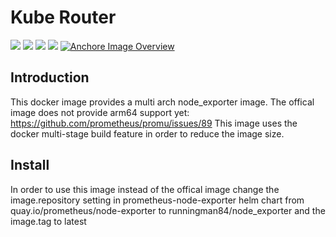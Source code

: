 Kube Router
============

[![](https://images.microbadger.com/badges/version/runningman84/node_exporter.svg)](https://hub.docker.com/r/runningman84/node_exporter "Get your own image badge on microbadger.com")
[![](https://images.microbadger.com/badges/image/runningman84/node_exporter.svg)](https://hub.docker.com/r/runningman84/node_exporter "CGet your own image badge on microbadger.com")
[![](https://img.shields.io/docker/stars/runningman84/node_exporter.svg)](https://hub.docker.com/r/runningman84/node_exporter "Click to view the image on Docker Hub")
[![](https://img.shields.io/docker/pulls/runningman84/node_exporter.svg)](https://hub.docker.com/r/runningman84/node_exporter "Click to view the image on Docker Hub")
[![Anchore Image Overview](https://anchore.io/service/badges/image/67c25bcc9388574461b256b9ace3e04011ab4fa3ff8fe4ce20a5ffe621c8a582)](https://anchore.io/image/dockerhub/runningman84%2Fnode_exporter%3Alatest)

Introduction
----
This docker image provides a multi arch node_exporter image. The offical image does not provide arm64 support yet:
https://github.com/prometheus/promu/issues/89
This image uses the docker multi-stage build feature in order to reduce the image size.

Install
----

In order to use this image instead of the offical image change the image.repository setting in prometheus-node-exporter helm chart from quay.io/prometheus/node-exporter to runningman84/node_exporter and the image.tag to latest

